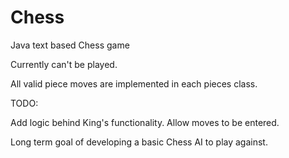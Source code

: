 # Chess
Java text based Chess game

Currently can't be played.

All valid piece moves are implemented in each pieces class.

TODO:

Add logic behind King's functionality.
Allow moves to be entered.

Long term goal of developing a basic Chess AI to play against.

